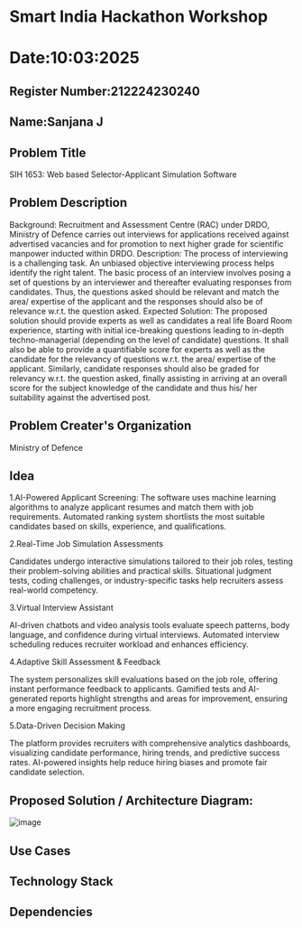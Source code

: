 # Smart India Hackathon Workshop
# Date:10:03:2025
## Register Number:212224230240
## Name:Sanjana J
## Problem Title
SIH 1653: Web based Selector-Applicant Simulation Software
## Problem Description
Background: Recruitment and Assessment Centre (RAC) under DRDO, Ministry of Defence carries out interviews for applications received against advertised vacancies and for promotion to next higher grade for scientific manpower inducted within DRDO. Description: The process of interviewing is a challenging task. An unbiased objective interviewing process helps identify the right talent. The basic process of an interview involves posing a set of questions by an interviewer and thereafter evaluating responses from candidates. Thus, the questions asked should be relevant and match the area/ expertise of the applicant and the responses should also be of relevance w.r.t. the question asked. Expected Solution: The proposed solution should provide experts as well as candidates a real life Board Room experience, starting with initial ice-breaking questions leading to in-depth techno-managerial (depending on the level of candidate) questions. It shall also be able to provide a quantifiable score for experts as well as the candidate for the relevancy of questions w.r.t. the area/ expertise of the applicant. Similarly, candidate responses should also be graded for relevancy w.r.t. the question asked, finally assisting in arriving at an overall score for the subject knowledge of the candidate and thus his/ her suitability against the advertised post.

## Problem Creater's Organization
Ministry of Defence

## Idea
1.AI-Powered Applicant Screening:
The software uses machine learning algorithms to analyze applicant resumes and match them with job requirements.
Automated ranking system shortlists the most suitable candidates based on skills, experience, and qualifications.

2.Real-Time Job Simulation Assessments

Candidates undergo interactive simulations tailored to their job roles, testing their problem-solving abilities and practical skills.
Situational judgment tests, coding challenges, or industry-specific tasks help recruiters assess real-world competency.

3.Virtual Interview Assistant

AI-driven chatbots and video analysis tools evaluate speech patterns, body language, and confidence during virtual interviews.
Automated interview scheduling reduces recruiter workload and enhances efficiency.

4.Adaptive Skill Assessment & Feedback

The system personalizes skill evaluations based on the job role, offering instant performance feedback to applicants.
Gamified tests and AI-generated reports highlight strengths and areas for improvement, ensuring a more engaging recruitment process.

5.Data-Driven Decision Making

The platform provides recruiters with comprehensive analytics dashboards, visualizing candidate performance, hiring trends, and predictive success rates.
AI-powered insights help reduce hiring biases and promote fair candidate selection.



## Proposed Solution / Architecture Diagram:
![image](https://github.com/user-attachments/assets/ab35be36-bce3-4ddc-b5e0-d70b3461638c)



## Use Cases


## Technology Stack


## Dependencies

